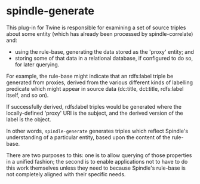 # spindle-generate

This plug-in for Twine is responsible for examining a set of source triples
about some entity (which has already been processed by spindle-correlate) and:

* using the rule-base, generating the data stored as the 'proxy' entity; and
* storing some of that data in a relational database, if configured to do so, for later querying.

For example, the rule-base might indicate that an rdfs:label triple be
generated from proxies, derived from the various different kinds of labelling
predicate which might appear in source data (dc:title, dct:title, rdfs:label
itself, and so on).

If successfully derived, rdfs:label triples would be generated where the
locally-defined 'proxy' URI is the subject, and the derived version of the
label is the object.

In other words, `spindle-generate` generates triples which reflect Spindle's
understanding of a particular entity, based upon the content of the rule-base.

There are two purposes to this: one is to allow querying of those properties
in a unified fashion; the second is to enable applications not to have to do
this work themselves unless they need to because Spindle's rule-base is not
completely aligned with their specific needs.

